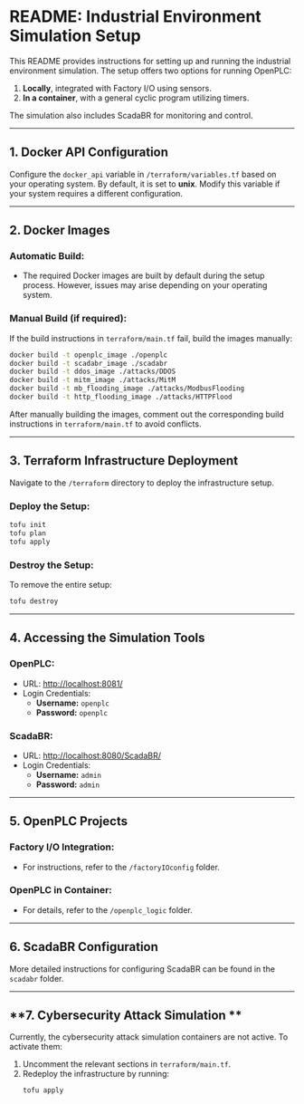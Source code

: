 # README: Industrial Environment Simulation Setup

This README provides instructions for setting up and running the industrial environment simulation. The setup offers two options for running OpenPLC: 
1. **Locally**, integrated with Factory I/O using sensors.
2. **In a container**, with a general cyclic program utilizing timers.

The simulation also includes ScadaBR for monitoring and control.

---

## **1. Docker API Configuration**

Configure the `docker_api` variable in `/terraform/variables.tf` based on your operating system. By default, it is set to **unix**. Modify this variable if your system requires a different configuration.

---

## **2. Docker Images**

### Automatic Build:
- The required Docker images are built by default during the setup process. However, issues may arise depending on your operating system.

### Manual Build (if required):
If the build instructions in `terraform/main.tf` fail, build the images manually:
```bash
docker build -t openplc_image ./openplc
docker build -t scadabr_image ./scadabr
docker build -t ddos_image ./attacks/DDOS
docker build -t mitm_image ./attacks/MitM
docker build -t mb_flooding_image ./attacks/ModbusFlooding
docker build -t http_flooding_image ./attacks/HTTPFlood
```

After manually building the images, comment out the corresponding build instructions in `terraform/main.tf` to avoid conflicts.

---

## **3. Terraform Infrastructure Deployment**

Navigate to the `/terraform` directory to deploy the infrastructure setup.

### Deploy the Setup:
```bash
tofu init
tofu plan
tofu apply
```

### Destroy the Setup:
To remove the entire setup:
```bash
tofu destroy
```

---

## **4. Accessing the Simulation Tools**

### OpenPLC:
- URL: [http://localhost:8081/](http://localhost:8081/)
- Login Credentials:
  - **Username:** `openplc`
  - **Password:** `openplc`

### ScadaBR:
- URL: [http://localhost:8080/ScadaBR/](http://localhost:8080/ScadaBR/)
- Login Credentials:
  - **Username:** `admin`
  - **Password:** `admin`

---

## **5. OpenPLC Projects**

### Factory I/O Integration:
- For instructions, refer to the `/factoryIOconfig` folder.

### OpenPLC in Container:
- For details, refer to the `/openplc_logic` folder.

---

## **6. ScadaBR Configuration**

More detailed instructions for configuring ScadaBR can be found in the `scadabr` folder.

---

## **7. Cybersecurity Attack Simulation **

Currently, the cybersecurity attack simulation containers are not active. To activate them:
1. Uncomment the relevant sections in `terraform/main.tf`.
2. Redeploy the infrastructure by running:
   ```bash
   tofu apply
   ```





